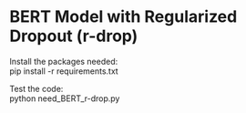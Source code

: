 # BERT Model with Regularized Dropout (r-drop)
Install the packages needed:  
pip install -r requirements.txt  
  
Test the code:  
python need_BERT_r-drop.py  
